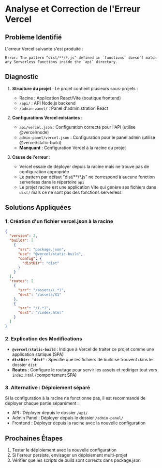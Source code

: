 # Analyse et Correction de l'Erreur Vercel

## Problème Identifié

L'erreur Vercel suivante s'est produite :
```
Error: The pattern "dist/**/*.js" defined in `functions` doesn't match any Serverless Functions inside the `api` directory.
```

## Diagnostic

1. **Structure du projet** : Le projet contient plusieurs sous-projets :
   - Racine : Application React/Vite (boutique frontend)
   - `/api/` : API Node.js backend
   - `/admin-panel/` : Panel d'administration React

2. **Configurations Vercel existantes** :
   - `api/vercel.json` : Configuration correcte pour l'API (utilise @vercel/node)
   - `admin-panel/vercel.json` : Configuration pour le panel admin (utilise @vercel/static-build)
   - **Manquant** : Configuration Vercel à la racine du projet

3. **Cause de l'erreur** : 
   - Vercel essaie de déployer depuis la racine mais ne trouve pas de configuration appropriée
   - Le pattern par défaut "dist/**/*.js" ne correspond à aucune fonction serverless dans le répertoire `api`
   - Le projet racine est une application Vite qui génère ses fichiers dans `dist/` mais ce ne sont pas des fonctions serverless

## Solutions Appliquées

### 1. Création d'un fichier vercel.json à la racine

```json
{
  "version": 2,
  "builds": [
    {
      "src": "package.json",
      "use": "@vercel/static-build",
      "config": {
        "distDir": "dist"
      }
    }
  ],
  "routes": [
    {
      "src": "/assets/(.*)",
      "dest": "/assets/$1"
    },
    {
      "src": "/(.*)",
      "dest": "/index.html"
    }
  ]
}
```

### 2. Explication des Modifications

- **`@vercel/static-build`** : Indique à Vercel de traiter ce projet comme une application statique (SPA)
- **`distDir: "dist"`** : Spécifie que les fichiers de build se trouvent dans le dossier `dist`
- **Routes** : Configure le routage pour servir les assets et rediriger tout vers `index.html` (comportement SPA)

### 3. Alternative : Déploiement séparé

Si la configuration à la racine ne fonctionne pas, il est recommandé de déployer chaque partie séparément :
- API : Déployer depuis le dossier `/api/`
- Admin Panel : Déployer depuis le dossier `/admin-panel/`
- Frontend : Déployer depuis la racine avec la nouvelle configuration

## Prochaines Étapes

1. Tester le déploiement avec la nouvelle configuration
2. Si l'erreur persiste, envisager un déploiement multi-projet
3. Vérifier que les scripts de build sont corrects dans package.json